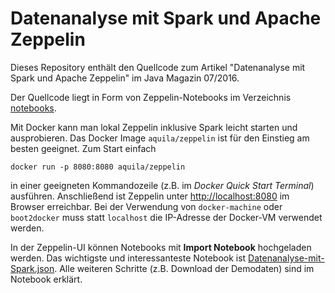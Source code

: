 # Datenanalyse mit Spark und Apache Zeppelin

Dieses Repository enthält den Quellcode zum Artikel "Datenanalyse mit Spark und Apache Zeppelin" im Java Magazin 07/2016.

Der Quellcode liegt in Form von Zeppelin-Notebooks im Verzeichnis [notebooks](notebooks).

Mit Docker kann man lokal Zeppelin inklusive Spark leicht starten und ausprobieren. Das Docker Image `aquila/zeppelin` ist für den Einstieg am besten geeignet. Zum Start einfach
```
docker run -p 8080:8080 aquila/zeppelin
```
in einer geeigneten Kommandozeile (z.B. im *Docker Quick Start Terminal*) ausführen. Anschließend ist Zeppelin unter [http://localhost:8080](http://localhost:8080) im Browser erreichbar. Bei der Verwendung von `docker-machine` oder `boot2docker` muss statt `localhost` die IP-Adresse der Docker-VM verwendet werden.

In der Zeppelin-UI können Notebooks mit **Import Notebook** hochgeladen werden. Das wichtigste und interessanteste Notebook ist [Datenanalyse-mit-Spark.json](notebooks/Datenanalyse-mit-Spark.json). Alle weiteren Schritte (z.B. Download der Demodaten) sind im Notebook erklärt.
